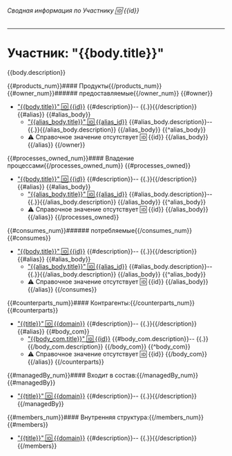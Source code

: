 ###### Сводная информация по Участнику :id: {{id}}

---
# Участник: "{{body.title}}" 

{{body.description}}

{{#products_num}}#### Продукты{{/products_num}}
{{#owner_num}}###### предоставляемые{{/owner_num}}
{{#owner}}
* ["{{body.title}}" :id: {{id}}](/entities/seaf.ba.products/product_summary?id={{id}}) {{#description}}-- {{.}}{{/description}}
{{#alias}}
{{#alias_body}}
    * ["{{alias_body.title}}" :id: {{alias_id}}](/entities/seaf.ba.products/product_summary?id={{alias_id}}) {{#alias_body.description}}-- {{.}}{{/alias_body.description}}
{{/alias_body}} 
{{^alias_body}}
    * :warning: Справочное значение отсутствует :id: {{id}}
{{/alias_body}}
{{/alias}}
{{/owner}}

{{#processes_owned_num}}#### Владение процессами{{/processes_owned_num}}
{{#processes_owned}}
* ["{{body.title}}" :id: {{id}}](/entities/seaf.ba.processes/process_summary?id={{id}}) {{#description}}-- {{.}}{{/description}}
{{#alias}}
{{#alias_body}}
    * ["{{alias_body.title}}" :id: {{alias_id}}](/entities/seaf.ba.processes/process_summary?id={{alias_id}}) {{#alias_body.description}}-- {{.}}{{/alias_body.description}}
{{/alias_body}} 
{{^alias_body}}
    * :warning: Справочное значение отсутствует :id: {{id}}
{{/alias_body}}
{{/alias}}
{{/processes_owned}}


{{#consumes_num}}###### потребляемые{{/consumes_num}}
{{#consumes}}
* ["{{body.title}}" :id: {{id}}](/entities/seaf.ba.products/product_summary?id={{id}}) {{#description}}-- {{.}}{{/description}}
{{#alias}}
{{#alias_body}}
    * ["{{alias_body.title}}" :id: {{alias_id}}](/entities/seaf.ba.products/product_summary?id={{alias_id}}) {{#alias_body.description}}-- {{.}}{{/alias_body.description}}
{{/alias_body}} 
{{^alias_body}}
    * :warning: Справочное значение отсутствует :id: {{id}}
{{/alias_body}}
{{/alias}}
{{/consumes}}


{{#counterparts_num}}#### Контрагенты:{{/counterparts_num}}
{{#counterparts}}
* ["{{title}}" :id: {{domain}}](/entities/seaf.ba.parties/party_summary?domain={{domain}}) {{#description}}-- {{.}}{{/description}}
{{#alias}}
{{#body_com}}
    * ["{{body_com.title}}" :id: {{id}}](/entities/seaf.ba.parties/party_summary?domain={{id}}) {{#body_com.description}}-- {{.}}{{/body_com.description}}
{{/body_com}} 
{{^body_com}}
    * :warning: Справочное значение отсутствует :id: {{id}}
{{/body_com}}
{{/alias}}
{{/counterparts}}


{{#managedBy_num}}#### Входит в состав:{{/managedBy_num}}
{{#managedBy}}
* ["{{title}}" :id: {{domain}}](/entities/seaf.ba.parties/party_summary?domain={{domain}}) {{#description}}-- {{.}}{{/description}}
{{/managedBy}}

{{#members_num}}#### Внутренняя структура:{{/members_num}}
{{#members}}
* ["{{title}}" :id: {{domain}}](/entities/seaf.ba.parties/party_summary?domain={{domain}}) {{#description}}-- {{.}}{{/description}}
{{/members}}

